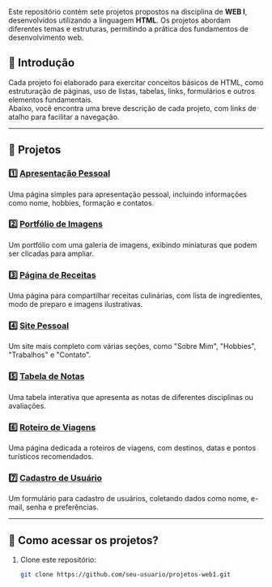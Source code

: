 Este repositório contém sete projetos propostos na disciplina de **WEB I**, desenvolvidos utilizando a linguagem **HTML**. Os projetos abordam diferentes temas e estruturas, permitindo a prática dos fundamentos de desenvolvimento web.

## 📝 Introdução

Cada projeto foi elaborado para exercitar conceitos básicos de HTML, como estruturação de páginas, uso de listas, tabelas, links, formulários e outros elementos fundamentais.  
Abaixo, você encontra uma breve descrição de cada projeto, com links de atalho para facilitar a navegação.

---

## 📁 Projetos

### 1️⃣ [Apresentação Pessoal](https://github.com/davidfranca10/Projetos-WEB-I---HTML/blob/main/Apresenta%C3%A7%C3%A3o%20Pessoal/index.html)
Uma página simples para apresentação pessoal, incluindo informações como nome, hobbies, formação e contatos.

### 2️⃣ [Portfólio de Imagens](https://github.com/davidfranca10/Projetos-WEB-I---HTML/blob/main/Portf%C3%B3lio%20de%20imagens/index.html)
Um portfólio com uma galeria de imagens, exibindo miniaturas que podem ser clicadas para ampliar.

### 3️⃣ [Página de Receitas](https://github.com/davidfranca10/Projetos-WEB-I---HTML/blob/main/Receita/index.html)
Uma página para compartilhar receitas culinárias, com lista de ingredientes, modo de preparo e imagens ilustrativas.

### 4️⃣ [Site Pessoal](https://github.com/davidfranca10/Projetos-WEB-I---HTML/blob/main/Site%20Pessoal/index.html)
Um site mais completo com várias seções, como "Sobre Mim", "Hobbies", "Trabalhos" e "Contato".

### 5️⃣ [Tabela de Notas](https://github.com/davidfranca10/Projetos-WEB-I---HTML/blob/main/Tabela%20de%20Notas/index.html)
Uma tabela interativa que apresenta as notas de diferentes disciplinas ou avaliações.

### 6️⃣ [Roteiro de Viagens](https://github.com/davidfranca10/Projetos-WEB-I---HTML/blob/main/Roteiro%20de%20Viagens/index.html)
Uma página dedicada a roteiros de viagens, com destinos, datas e pontos turísticos recomendados.

### 7️⃣ [Cadastro de Usuário](https://github.com/davidfranca10/Projetos-WEB-I---HTML/blob/main/Cadastro%20de%20Usu%C3%A1rio/index.html)
Um formulário para cadastro de usuários, coletando dados como nome, e-mail, senha e preferências.

---

## 🚀 Como acessar os projetos?

1. Clone este repositório:
   ```bash
   git clone https://github.com/seu-usuario/projetos-web1.git
